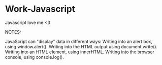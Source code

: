 # Work-Javascript
Javascript love me &lt;3

NOTES:

JavaScript can "display" data in different ways:
Writing into an alert box, using window.alert().
Writing into the HTML output using document.write().
Writing into an HTML element, using innerHTML.
Writing into the browser console, using console.log().
